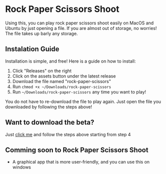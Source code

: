 # Rock Paper Scissors Shoot

Using this, you can play rock paper scissors shoot easily on MacOS and Ubuntu by just opening a file. If you are almost out of storage, no worries! The file takes up barly any storage.

## Instalation Guide

Installation is simple, and free! Here is a guide on how to install:

1. Click "Releases" on the right
2. Click on the assets button under the latest release
3. Download the file named "rock-paper-scissors"
4. Run <code>chmod +x ~/Downloads/rock-paper-scissors</code>
5. Run <code>~/Downloads/rock-paper-scissors</code> any time you want to play!

You do not have to re-download the file to play again. Just open the file you downloaded by following the steps above!

## Want to download the beta?

Just [click me](https://github.com/Ryyn-Sd/Rock_Paper_Scissors/raw/master/beta/rock-paper-scissors) and follow the steps above starting from step 4

## Comming soon to Rock Paper Scissors Shoot

- A graphical app that is more user-friendly, and you can use this on windows
